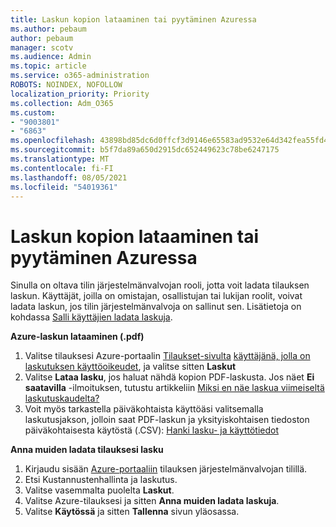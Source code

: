 ```yaml
---
title: Laskun kopion lataaminen tai pyytäminen Azuressa
ms.author: pebaum
author: pebaum
manager: scotv
ms.audience: Admin
ms.topic: article
ms.service: o365-administration
ROBOTS: NOINDEX, NOFOLLOW
localization_priority: Priority
ms.collection: Adm_O365
ms.custom:
- "9003801"
- "6863"
ms.openlocfilehash: 43898bd85dc6d0ffcf3d9146e65583ad9532e64d342fea55fd48e055caf133a4
ms.sourcegitcommit: b5f7da89a650d2915dc652449623c78be6247175
ms.translationtype: MT
ms.contentlocale: fi-FI
ms.lasthandoff: 08/05/2021
ms.locfileid: "54019361"
---
```

# <a name="download-or-request-a-copy-of-my-bill-in-azure"></a>Laskun kopion lataaminen tai pyytäminen Azuressa

Sinulla on oltava tilin järjestelmänvalvojan rooli, jotta voit ladata tilauksen laskun. Käyttäjät, joilla on omistajan, osallistujan tai lukijan roolit, voivat ladata laskun, jos tilin järjestelmänvalvoja on sallinut sen. Lisätietoja on kohdassa [Salli käyttäjien ladata laskuja](https://docs.microsoft.com/azure/cost-management-billing/manage/manage-billing-access#opt-in).

**Azure-laskun lataaminen (.pdf)**

1. Valitse tilauksesi Azure-portaalin [Tilaukset-sivulta](https://portal.azure.com/#blade/Microsoft_Azure_Billing/SubscriptionsBlade) [käyttäjänä, jolla on laskutuksen käyttöoikeudet](https://docs.microsoft.com/azure/cost-management-billing/manage/manage-billing-access?WT.mc_id=Portal-Microsoft_Azure_Support), ja valitse sitten **Laskut**
2. Valitse **Lataa lasku**, jos haluat nähdä kopion PDF-laskusta. Jos näet **Ei saatavilla** -ilmoituksen, tutustu artikkeliin [Miksi en näe laskua viimeiseltä laskutuskaudelta?](https://docs.microsoft.com/azure/cost-management-billing/manage/download-azure-invoice-daily-usage-date?WT.mc_id=Portal-Microsoft_Azure_Support#noinvoice)
3. Voit myös tarkastella päiväkohtaista käyttöäsi valitsemalla laskutusjakson, jolloin saat PDF-laskun ja yksityiskohtaisen tiedoston päiväkohtaisesta käytöstä (.CSV): [Hanki lasku- ja käyttötiedot](https://docs.microsoft.com/azure/cost-management-billing/manage/download-azure-invoice-daily-usage-date?WT.mc_id=Portal-Microsoft_Azure_Support)  

**Anna muiden ladata tilauksesi lasku**

1. Kirjaudu sisään [Azure-portaaliin](https://portal.azure.com/) tilauksen järjestelmänvalvojan tilillä.
2. Etsi Kustannustenhallinta ja laskutus.
3. Valitse vasemmalta puolelta **Laskut**.
4. Valitse Azure-tilauksesi ja sitten **Anna muiden ladata laskuja**.
5. Valitse **Käytössä** ja sitten **Tallenna** sivun yläosassa.
